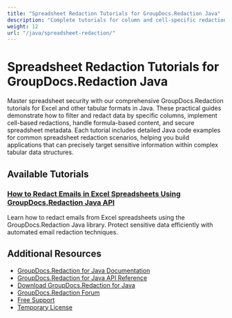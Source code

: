 ```yaml
---
title: "Spreadsheet Redaction Tutorials for GroupDocs.Redaction Java"
description: "Complete tutorials for column and cell-specific redaction for Excel and other spreadsheet formats using GroupDocs.Redaction for Java."
weight: 12
url: "/java/spreadsheet-redaction/"
---
```

# Spreadsheet Redaction Tutorials for GroupDocs.Redaction Java

Master spreadsheet security with our comprehensive GroupDocs.Redaction tutorials for Excel and other tabular formats in Java. These practical guides demonstrate how to filter and redact data by specific columns, implement cell-based redactions, handle formula-based content, and secure spreadsheet metadata. Each tutorial includes detailed Java code examples for common spreadsheet redaction scenarios, helping you build applications that can precisely target sensitive information within complex tabular data structures.

## Available Tutorials

### [How to Redact Emails in Excel Spreadsheets Using GroupDocs.Redaction Java API](./redact-emails-excel-groupdocs-redaction-java/)
Learn how to redact emails from Excel spreadsheets using the GroupDocs.Redaction Java library. Protect sensitive data efficiently with automated email redaction techniques.

## Additional Resources

- [GroupDocs.Redaction for Java Documentation](https://docs.groupdocs.com/redaction/java/)
- [GroupDocs.Redaction for Java API Reference](https://reference.groupdocs.com/redaction/java/)
- [Download GroupDocs.Redaction for Java](https://releases.groupdocs.com/redaction/java/)
- [GroupDocs.Redaction Forum](https://forum.groupdocs.com/c/redaction/33)
- [Free Support](https://forum.groupdocs.com/)
- [Temporary License](https://purchase.groupdocs.com/temporary-license/)
